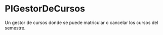 # PIGestorDeCursos
Un gestor de cursos donde se puede matricular o cancelar los cursos del semestre.
